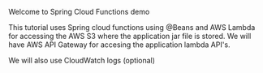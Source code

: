 Welcome to Spring Cloud Functions demo

This tutorial uses Spring cloud functions using @Beans and 
AWS Lambda for accessing the AWS S3 where the application jar file is 
stored. We will have AWS API Gateway for accesing the application lambda API's.

We will also use CloudWatch logs (optional)